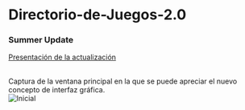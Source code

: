 <h1>Directorio-de-Juegos-2.0 </h1>

<h3>Summer Update</h3>

<a href="https://prezi.com/view/Bw7WHa0nJTNTMWzpa5Ht/">Presentación de la actualización</a>


<br>
Captura de la ventana principal en la que se puede apreciar el nuevo concepto de interfaz gráfica.
<br>

<img src="https://image.ibb.co/fD6FXo/Inicial.png" alt="Inicial" border="0">


